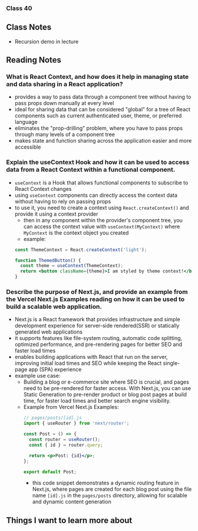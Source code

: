 ### Class 40


## Class Notes

- Recursion demo in lecture

## Reading Notes

### What is React Context, and how does it help in managing state and data sharing in a React application?

- provides a way to pass data through a component tree without having to pass props down manually at every level
- ideal for sharing data that can be considered "global" for a tree of React components such as current authenticated user, theme, or preferred language
- eliminates the "prop-drilling" problem, where you have to pass props through many levels of a component tree
- makes state and function sharing across the application easier and more accessible

### Explain the useContext Hook and how it can be used to access data from a React Context within a functional component.

- `useContext` is a Hook that allows functional components to subscribe to React Context changes
- using `useContext` components can directly access the context data without having to rely on passing props
- to use it, you need to create a context using `React.createContext()` and provide it using a context provider
  - then in any component within the provider's component tree, you can access the context value with `useContext(MyContext)` where `MyContext` is the context object you created
  - example:
  ```jsx
  const ThemeContext = React.createContext('light');

  function ThemedButton() {
    const theme = useContext(ThemeContext);
    return <button className={theme}>I am styled by theme context!</button>;
  }
  ```

### Describe the purpose of Next.js, and provide an example from the Vercel Next.js Examples reading on how it can be used to build a scalable web application.

- Next.js is a React framework that provides infrastructure and simple development experience for server-side rendered(SSR) or statically generated web applications
- it supports features like file-system routing, automatic code splitting, optimized performance, and pre-rendering pages for better SEO and faster load times
- enables building applications with React that run on the server, improving initial load times and SEO while keeping the React single-page app (SPA) experience
- example use case:
  - Building a blog or e-commerce site where SEO is crucial, and pages need to be pre-rendered for faster access. With Next.js, you can use Static Generation to pre-render product or blog post pages at build time, for faster load times and better search engine visibility.
  - Example from Vercel Next.js Examples:
    ```jsx
    // pages/posts/[id].js
    import { useRouter } from 'next/router';

    const Post = () => {
      const router = useRouter();
      const { id } = router.query;

      return <p>Post: {id}</p>;
    };

    export default Post;
    ```
    - this code snippet demonstrates a dynamic routing feature in Next.js, where pages are created for each blog post using the file name `[id].js` in the `pages/posts` directory, allowing for scalable and dynamic content generation

## Things I want to learn more about

